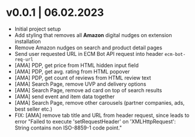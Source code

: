 # v0.0.1 | 06.02.2023
* Initial project setup
* Add styling that removes all **Amazon** digital nudges on extension installation 
* Remove Amazon nudges on search and product detail pages
* Send user requested URL in ECM Bot API request into header `ecm-bot-req-url`
* [AMA] PDP, get price from HTML hidden input field
* [AMA] PDP, get avg. rating from HTML popover 
* [AMA] PDP, get count of reviews from HTML review text
* [AMA] Search Page, remove UVP and delivery options
* [AMA] Search Page, remove ad card on top of search results
* [AMA] send event and item data together
* [AMA] Search Page, remove other carousels (partner companies, ads, best seller etc.)
* FIX: [AMA] remove tab title and URL from header request, since leads to error "Failed to execute 'setRequestHeader' on 'XMLHttpRequest': String contains non ISO-8859-1 code point."

